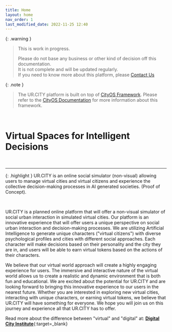 ```yaml
---
title: Home
layout: home
nav_order: 1
last_modified_date: 2022-11-25 12:40
---
```


{: .warning }
>This is work in progress.
>
>Please do not base any business or other kind of decision off this documentation.   
>It is not complete and will be updated regularly.  
>If you need to know more about this platform, please [Contact Us]

{: .note }
>The UR.CITY platform is built on top of [CityOS Framework].
> Please refer to the [CityOS Documentation] for more information about this framework.

&nbsp;

# Virtual Spaces for Intelligent Decisions

&nbsp;


----------------

{: .highlight }
UR.CITY is an online social simulator (non-visual) allowing users to manage virtual cities and virtual citizens and experience the collective decision-making processes in AI generated societies. (Proof of Concept).

&nbsp;

UR.CITY is a planned online platform that will offer a non-visual simulator of social urban interaction in simulated virtual cities. Our platform is an innovative experience that will offer users a unique perspective on social urban interaction and decision-making processes. We are utilizing Artificial Intelligence to generate unique characters ("virtual citizens") with diverse psychological profiles and cities with different social approaches. Each character will make decisions based on their personality and the city they are in, and users will be able to earn virtual tokens based on the actions of their characters.

We believe that our virtual world approach will create a highly engaging experience for users. The immersive and interactive nature of the virtual world allows us to create a realistic and dynamic environment that is both fun and educational. We are excited about the potential for UR.CITY and are looking forward to bringing this innovative experience to our users in the nearest future. Whether you are interested in exploring new virtual cities, interacting with unique characters, or earning virtual tokens, we believe that UR.CITY will have something for everyone. We hope you will join us on this journey and experience all that UR.CITY has to offer.


Read more about the difference between "virtual" and "digital" at: [**Digital City Institute**](https://digital.city.institute/physical-digital-virtual/){:target=_blank}

[CityOS Framework]: https://cityos.dev "The Operating System for Digital/Virtual Cities"
[CityOS Documentation]: https://cityos.dev "CityOS Documentation"
[Contact Us]: /contact/ "Contact Us"